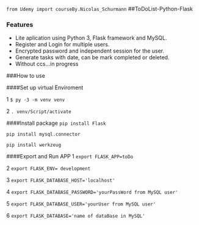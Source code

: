 `from Udemy import courseBy.Nicolas_Schurmann`
##ToDoList-Python-Flask

### Features

- Lite aplication using Python 3, Flask framework and MySQL.
- Register and Login for multiple users.
- Encrypted password and independent session for the user.
- Generate tasks with date, can be mark completed or deleted.
- Without ccs...in progress

###How to use

####Set up virtual Enviroment

1 `$ py -3 -m venv venv`

2  `. venv/Script/activate`

####Install package
`pip install Flask`

`pip install mysql.connector`

`pip install werkzeug`

####Export and Run APP
1 `export FLASK_APP=toDo`

2 `export FLASK_ENV= development`

3 `export FLASK_DATABASE_HOST='localhost'`

4 `export FLASK_DATABASE_PASSWORD='yourPassWord from MySQL user'`

5 `export FLASK_DATABASE_USER='yourUser from MySQL user'`

6 `export FLASK_DATABASE='name of dataBase in MySQL'`


